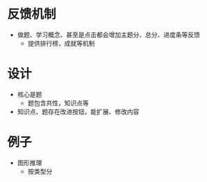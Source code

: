 # 反馈机制
- 做题、学习概念、甚至是点击都会增加主题分、总分、进度条等反馈
    - 提供排行榜，成就等机制

# 设计
- 核心是题
    - 题包含共性，知识点等
- 知识点、题存在改进按钮，能扩展、修改内容


# 例子
- 图形推理
    - 按类型分